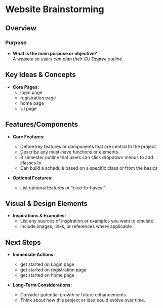 # Website Brainstorming 

## Overview
### Purpose
- **What is the main purpose or objective?**  
  _A website so users can plan their CU Degree outline._

## Key Ideas & Concepts
- **Core Pages:**  
  - login page
  - registration page
  - home page
  - UI page

## Features/Components
- **Core Features:**  
  - Define key features or components that are central to the project.
  - Describe any must-have functions or elements.
  - 8 semester outline that users can click dropdown menus to add classes to
  - Can build a schedule based on a specific class or from the basics

- **Optional Features:**  
  - List optional features or "nice-to-haves."

## Visual & Design Elements
- **Inspirations & Examples:**  
  - List any sources of inspiration or examples you want to emulate.
  - Include images, links, or references where applicable.


## Next Steps
- **Immediate Actions:**  
  - get started on Login page
  - get started on registration page
  - get started on home page

- **Long-Term Considerations:**  
  - Consider potential growth or future enhancements.
  - Think about how this project or idea could evolve over time.

